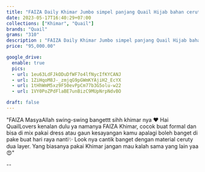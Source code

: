 ```yaml
---
title: "FAIZA Daily Khimar Jumbo simpel panjang Quail Hijab bahan ceruty"
date: 2023-05-17T16:40:29+07:00
collections: ["Khimar", "Quail"]
brands: "Quail"
grams: "310"
description : "FAIZA Daily Khimar Jumbo simpel panjang Quail Hijab bahan ceruty"
price: "95,000.00"

google_drive:
  enable: true
  pics:
  - url: 1eu63LdFJkODuDfWF7o4lfNycIfKYCANJ
  - url: 1ZiHqoM8J-_zmjqG9pGWmKYAjiH2_EcYX
  - url: 1tHhWmM5xz9F50evPpCm77b3G5olu-w22
  - url: 1VY0PoZPdFlaBE7unBizC9MUpNrpNdvBO

draft: false
---
```


"FAIZA 
MasyaAllah swing-swing bangettt sihh khimar nya ❤️ Hai QuailLovers kenalan dulu ya namanya FAIZA Khimar, cocok buat formal dan bisa di mix pakai dress atau gaun kesayangan kamu apalagi boleh banget di pake buat hari raya nanti✨ Look nya cantik banget dengan material ceruty dua layer. Yang biasanya pakai Khimar jangan mau kalah sama yang lain yaa 😍"

--
